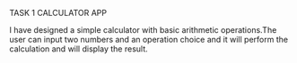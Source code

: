 TASK 1 
CALCULATOR APP

I have designed a simple calculator with basic arithmetic operations.The user can input two numbers and an operation choice and it will perform the calculation and will display the result.
